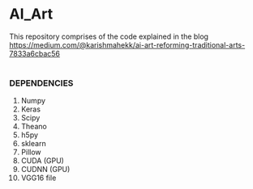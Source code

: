 # AI_Art
This repository comprises of the code explained in the blog 
https://medium.com/@karishmahekk/ai-art-reforming-traditional-arts-7833a6cbac56
<br />
<br />
### DEPENDENCIES <br />
1) Numpy  <br />
2) Keras<br />
3) Scipy<br />
4) Theano <br />
5) h5py<br />
6) sklearn <br />
7) Pillow <br />
8) CUDA (GPU)<br />
9) CUDNN (GPU) <br />
10) VGG16 file 
